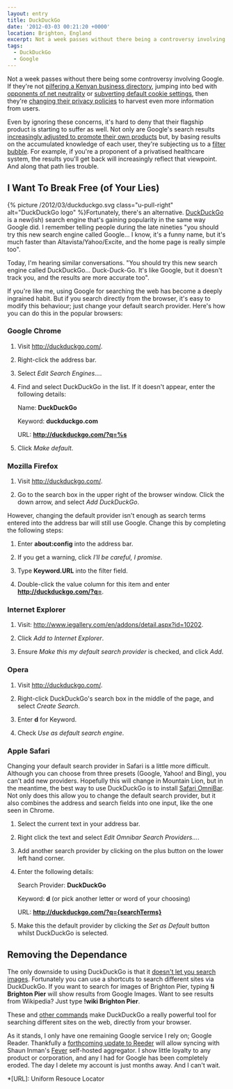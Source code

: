 ```yaml
---
layout: entry
title: DuckDuckGo
date: '2012-03-03 00:21:20 +0000'
location: Brighton, England
excerpt: Not a week passes without there being a controversy involving Google. If they're not pilfering a Kenyan business directory, then they're jumping into bed with opponents of net neutrality or subverting default cookie settings. Even if you ignore these concerns, it's hard to deny that their search engine is starting to suffer too. Fortunately, there's an alternative.
tags:
  - DuckDuckGo
  - Google
---
```

Not a week passes without there being some controversy involving Google. If they're not [pilfering a Kenyan business directory][1], jumping into bed with [opponents of net neutrality][2] or [subverting default cookie settings][3], then they're [changing their privacy policies][4] to harvest even more information from users.

Even by ignoring these concerns, it's hard to deny that their flagship product is starting to suffer as well. Not only are Google's search results [increasingly adjusted to promote their own products][5] but, by basing results on the accumulated knowledge of each user, they're subjecting us to a [filter bubble][6]. For example, if you're a proponent of a privatised healthcare system, the results you'll get back will increasingly reflect that viewpoint. And along that path lies trouble.

## I Want To Break Free (of Your Lies)
{% picture /2012/03/duckduckgo.svg class="u-pull-right" alt="DuckDuckGo logo" %}Fortunately, there's an alternative. [DuckDuckGo][7] is a new(ish) search engine that's gaining popularity in the same way Google did. I remember telling people during the late nineties "you should try this new search engine called Google... I know, it's a funny name, but it's much faster than Altavista/Yahoo/Excite, and the home page is really simple too".

Today, I'm hearing similar conversations. "You should try this new search engine called DuckDuckGo... Duck-Duck-Go. It's like Google, but it doesn't track you, and the results are more accurate too".

If you're like me, using Google for searching the web has become a deeply ingrained habit. But if you search directly from the browser, it's easy to modify this behaviour; just change your default search provider. Here's how you can do this in the popular browsers:

### Google Chrome
 1. Visit <http://duckduckgo.com/>.

 2. Right-click the address bar.

 3. Select _Edit Search Engines..._.

 4. Find and select DuckDuckGo in the list. If it doesn't appear, enter the following details:

    Name: **DuckDuckGo**

    Keyword: **duckduckgo.com**

    URL: **http://duckduckgo.com/?q=%s**

 5. Click _Make default_.

### Mozilla Firefox
 1. Visit <http://duckduckgo.com/>.

 2. Go to the search box in the upper right of the browser window. Click the down arrow, and select _Add DuckDuckGo_.

However, changing the default provider isn't enough as search terms entered into the address bar will still use Google. Change this by completing the following steps:

 1. Enter **about:config** into the address bar.

 2. If you get a warning, click _I'll be careful, I promise_.

 3. Type **Keyword.URL** into the filter field.

 4. Double-click the value column for this item and enter **http://duckduckgo.com/?q=**.

### Internet Explorer
 1. Visit: <http://www.iegallery.com/en/addons/detail.aspx?id=10202>.

 2. Click _Add to Internet Explorer_.

 3. Ensure _Make this my default search provider_ is checked, and click _Add_.

### Opera
 1. Visit <http://duckduckgo.com/>.

 2. Right-click DuckDuckGo's search box in the middle of the page, and select _Create Search_.

 3. Enter **d** for Keyword.

 4. Check _Use as default search engine_.

### Apple Safari
Changing your default search provider in Safari is a little more difficult. Although you can choose from three presets (Google, Yahoo! and Bing), you can't add new providers. Hopefully this will change in Mountain Lion, but in the meantime, the best way to use DuckDuckGo is to install [Safari OmniBar][8]. Not only does this allow you to change the default search provider, but it also combines the address and search fields into one input, like the one seen in Chrome.

 1. Select the current text in your address bar.

 2. Right click the text and select _Edit Omnibar Search Providers..._.

 3. Add another search provider by clicking on the plus button on the lower left hand corner.

 4. Enter the following details:

    Search Provider: **DuckDuckGo**

    Keyword: **d** (or pick another letter or word of your choosing)

    URL: **http://duckduckgo.com/?q={searchTerms}**

 5. Make this the default provider by clicking the _Set as Default_ button whilst DuckDuckGo is selected.

## Removing the Dependance
The only downside to using DuckDuckGo is that it [doesn't let you search images][9]. Fortunately you can use a shortcuts to search different sites via DuckDuckGo. If you want to search for images of Brighton Pier, typing **!i Brighton Pier** will show results from Google Images. Want to see results from Wikipedia? Just type **!wiki Brighton Pier**.

These and [other commands][10] make DuckDuckGo a really powerful tool for searching different sites on the web, directly from your browser.

As it stands, I only have one remaining Google service I rely on; Google Reader. Thankfully a [forthcoming update to Reeder][11] will allow syncing with Shaun Inman's [Fever][12] self-hosted aggregator. I show little loyalty to any product or corporation, and any I had for Google has been completely eroded. The day I delete my account is just months away. And I can't wait.

[1]: http://arstechnica.com/tech-policy/news/2012/01/google-caught-pilfering-kenyan-business-directory-in-sting-operation.ars
[2]: http://gizmodo.com/5605310/google-just-killed-net-neutrality
[3]: http://online.wsj.com/article/SB10001424052970204880404577225380456599176.html
[4]: http://googleblog.blogspot.com/2012/01/updating-our-privacy-policies-and-terms.html
[5]: http://www.focusontheuser.org/examples.php
[6]: http://dontbubble.us/
[7]: http://duckduckgo.com/
[8]: http://hackemist.com/SafariOmnibar/
[9]: http://help.duckduckgo.com/customer/portal/articles/215615-images
[10]: http://duckduckgo.com/bang.html
[11]: http://twitter.com/reederapp/status/164761840201641985
[12]: http://feedafever.com/

*[URL]: Uniform Resouce Locator
